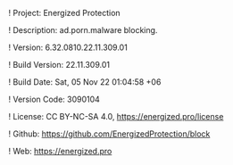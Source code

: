! Project: Energized Protection

! Description: ad.porn.malware blocking.

! Version: 6.32.0810.22.11.309.01

! Build Version: 22.11.309.01

! Build Date: Sat, 05 Nov 22 01:04:58 +06

! Version Code: 3090104

! License: CC BY-NC-SA 4.0, https://energized.pro/license

! Github: https://github.com/EnergizedProtection/block

! Web: https://energized.pro
